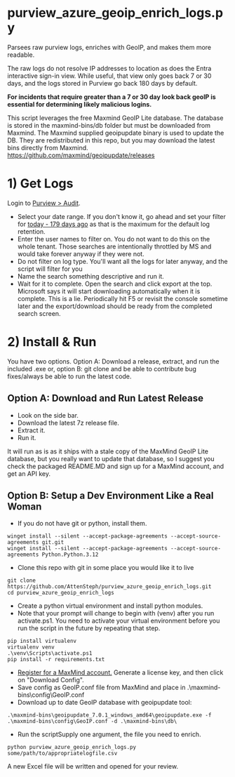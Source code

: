 # purview_azure_geoip_enrich_logs.py
Parsees raw purview logs, enriches with GeoIP, and makes them more readable.

The raw logs do not resolve IP addresses to location as does the Entra interactive sign-in view. While useful, that view only goes back 7 or 30 days, and the logs stored in Purview go back 180 days by default.

**For incidents that require greater than a 7 or 30 day look back geoIP is essential for determining likely malicious logins.**

This script leverages the free Maxmind GeoIP Lite database. The database is stored in the maxmind-bins/db folder but must be downloaded from Maxmind. The Maxmind supplied geoipupdate binary is used to update the DB. They are redistributed in this repo, but you may download the latest bins directly from Maxmind. https://github.com/maxmind/geoipupdate/releases


# 1) Get Logs

Login to [Purview > Audit](https://purview.microsoft.com/audit/).
- Select your date range. If you don't know it, go ahead and set your filter for [today - 179 days ago](https://www.google.com/search?q=179+days+ago+from+today) as that is the maximum for the default log retention.
- Enter the user names to filter on. You do not want to do this on the whole tenant. Those searches are intentionally throttled by MS and would take forever anyway if they were not.
- Do not filter on log type. You'll want all the logs for later anyway, and the script will filter for you
- Name the search something descriptive and run it.
- Wait for it to complete. Open the search and click export at the top. Microsoft says it will start downloading automatically when it is complete. This is a lie. Periodically hit F5 or revisit the console sometime later and the export/download should be ready from the completed search screen.


# 2) Install & Run

You have two options. Option A: Download a release, extract, and run the included .exe or, option B: git clone and be able to contribute bug fixes/always be able to run the latest code.

## Option A: Download and Run Latest Release

- Look on the side bar.
- Download the latest 7z release file.
- Extract it.
- Run it.

It will run as is as it ships with a stale copy of the MaxMind GeoIP Lite database, but you really want to update that database, so I suggest you check the packaged README.MD and sign up for a MaxMind account, and get an API key.

## Option B: Setup a Dev Environment Like a Real Woman

- If you do not have git or python, install them.
```
winget install --silent --accept-package-agreements --accept-source-agreements git.git 
winget install --silent --accept-package-agreements --accept-source-agreements Python.Python.3.12
```
- Clone this repo with git in some place you would like it to live
```
git clone https://github.com/AttenSteph/purview_azure_geoip_enrich_logs.git
cd purview_azure_geoip_enrich_logs
```
- Create a python virtual environment and install python modules.
 - Note that your prompt will change to begin with (venv) after you run activate.ps1. You need to activate your virtual environment before you run the script in the future by repeating that step.
```
pip install virtualenv
virtualenv venv
.\venv\Scripts\activate.ps1
pip install -r requirements.txt
```
- [Register for a MaxMind account.](https://dev.maxmind.com/geoip/geolite2-free-geolocation-data) Generate a license key, and then click on "Download Config". 
- Save config as GeoIP.conf file from MaxMind and place in .\maxmind-bins\config\GeoIP.conf
- Download up to date GeoIP database with geoipupdate tool:
```
.\maxmind-bins\geoipupdate_7.0.1_windows_amd64\geoipupdate.exe -f .\maxmind-bins\config\GeoIP.conf -d .\maxmind-bins\db\
```
- Run the scriptSupply one argument, the file you need to enrich.
```
python purview_azure_geoip_enrich_logs.py some/path/to/appropriatelogfile.csv
```
A new Excel file will be written and opened for your review.
